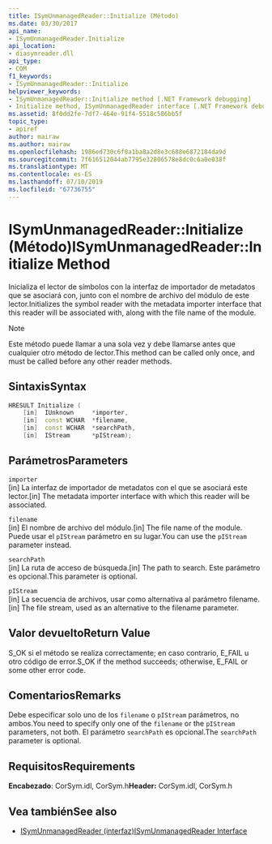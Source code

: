 ```yaml
---
title: ISymUnmanagedReader::Initialize (Método)
ms.date: 03/30/2017
api_name:
- ISymUnmanagedReader.Initialize
api_location:
- diasymreader.dll
api_type:
- COM
f1_keywords:
- ISymUnmanagedReader::Initialize
helpviewer_keywords:
- ISymUnmanagedReader::Initialize method [.NET Framework debugging]
- Initialize method, ISymUnmanagedReader interface [.NET Framework debugging]
ms.assetid: 8f0dd2fe-7df7-464e-91f4-5518c586bb5f
topic_type:
- apiref
author: mairaw
ms.author: mairaw
ms.openlocfilehash: 1986ed730c6f0a1ba8a2d8e3c688e6872184da9d
ms.sourcegitcommit: 7f616512044ab7795e32806578e8dc0c6a0e038f
ms.translationtype: MT
ms.contentlocale: es-ES
ms.lasthandoff: 07/10/2019
ms.locfileid: "67736755"
---
```

# <a name="isymunmanagedreaderinitialize-method"></a><span data-ttu-id="8cbcb-102">ISymUnmanagedReader::Initialize (Método)</span><span class="sxs-lookup"><span data-stu-id="8cbcb-102">ISymUnmanagedReader::Initialize Method</span></span>
<span data-ttu-id="8cbcb-103">Inicializa el lector de símbolos con la interfaz de importador de metadatos que se asociará con, junto con el nombre de archivo del módulo de este lector.</span><span class="sxs-lookup"><span data-stu-id="8cbcb-103">Initializes the symbol reader with the metadata importer interface that this reader will be associated with, along with the file name of the module.</span></span>  
  
> [!NOTE]
>  <span data-ttu-id="8cbcb-104">Este método puede llamar a una sola vez y debe llamarse antes que cualquier otro método de lector.</span><span class="sxs-lookup"><span data-stu-id="8cbcb-104">This method can be called only once, and must be called before any other reader methods.</span></span>  
  
## <a name="syntax"></a><span data-ttu-id="8cbcb-105">Sintaxis</span><span class="sxs-lookup"><span data-stu-id="8cbcb-105">Syntax</span></span>  
  
```cpp  
HRESULT Initialize (  
    [in]  IUnknown     *importer,  
    [in]  const WCHAR  *filename,  
    [in]  const WCHAR  *searchPath,  
    [in]  IStream      *pIStream);  
```  
  
## <a name="parameters"></a><span data-ttu-id="8cbcb-106">Parámetros</span><span class="sxs-lookup"><span data-stu-id="8cbcb-106">Parameters</span></span>  
 `importer`  
 <span data-ttu-id="8cbcb-107">[in] La interfaz de importador de metadatos con el que se asociará este lector.</span><span class="sxs-lookup"><span data-stu-id="8cbcb-107">[in] The metadata importer interface with which this reader will be associated.</span></span>  
  
 `filename`  
 <span data-ttu-id="8cbcb-108">[in] El nombre de archivo del módulo.</span><span class="sxs-lookup"><span data-stu-id="8cbcb-108">[in] The file name of the module.</span></span> <span data-ttu-id="8cbcb-109">Puede usar el `pIStream` parámetro en su lugar.</span><span class="sxs-lookup"><span data-stu-id="8cbcb-109">You can use the `pIStream` parameter instead.</span></span>  
  
 `searchPath`  
 <span data-ttu-id="8cbcb-110">[in] La ruta de acceso de búsqueda.</span><span class="sxs-lookup"><span data-stu-id="8cbcb-110">[in] The path to search.</span></span> <span data-ttu-id="8cbcb-111">Este parámetro es opcional.</span><span class="sxs-lookup"><span data-stu-id="8cbcb-111">This parameter is optional.</span></span>  
  
 `pIStream`  
 <span data-ttu-id="8cbcb-112">[in] La secuencia de archivos, usar como alternativa al parámetro filename.</span><span class="sxs-lookup"><span data-stu-id="8cbcb-112">[in] The file stream, used as an alternative to the filename parameter.</span></span>  
  
## <a name="return-value"></a><span data-ttu-id="8cbcb-113">Valor devuelto</span><span class="sxs-lookup"><span data-stu-id="8cbcb-113">Return Value</span></span>  
 <span data-ttu-id="8cbcb-114">S_OK si el método se realiza correctamente; en caso contrario, E_FAIL u otro código de error.</span><span class="sxs-lookup"><span data-stu-id="8cbcb-114">S_OK if the method succeeds; otherwise, E_FAIL or some other error code.</span></span>  
  
## <a name="remarks"></a><span data-ttu-id="8cbcb-115">Comentarios</span><span class="sxs-lookup"><span data-stu-id="8cbcb-115">Remarks</span></span>  
 <span data-ttu-id="8cbcb-116">Debe especificar solo uno de los `filename` o `pIStream` parámetros, no ambos.</span><span class="sxs-lookup"><span data-stu-id="8cbcb-116">You need to specify only one of the `filename` or the `pIStream` parameters, not both.</span></span> <span data-ttu-id="8cbcb-117">El parámetro `searchPath` es opcional.</span><span class="sxs-lookup"><span data-stu-id="8cbcb-117">The `searchPath` parameter is optional.</span></span>  
  
## <a name="requirements"></a><span data-ttu-id="8cbcb-118">Requisitos</span><span class="sxs-lookup"><span data-stu-id="8cbcb-118">Requirements</span></span>  
 <span data-ttu-id="8cbcb-119">**Encabezado**: CorSym.idl, CorSym.h</span><span class="sxs-lookup"><span data-stu-id="8cbcb-119">**Header:** CorSym.idl, CorSym.h</span></span>  
  
## <a name="see-also"></a><span data-ttu-id="8cbcb-120">Vea también</span><span class="sxs-lookup"><span data-stu-id="8cbcb-120">See also</span></span>

- [<span data-ttu-id="8cbcb-121">ISymUnmanagedReader (interfaz)</span><span class="sxs-lookup"><span data-stu-id="8cbcb-121">ISymUnmanagedReader Interface</span></span>](../../../../docs/framework/unmanaged-api/diagnostics/isymunmanagedreader-interface.md)
